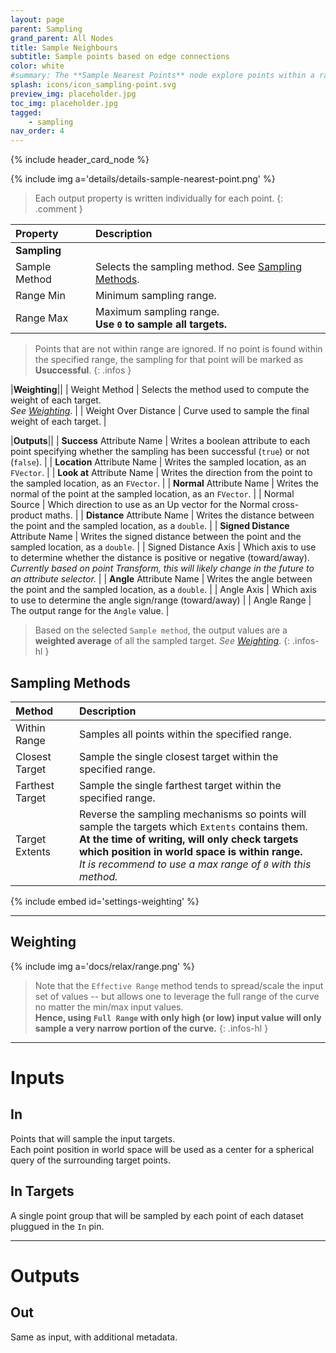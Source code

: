 ```yaml
---
layout: page
parent: Sampling
grand_parent: All Nodes
title: Sample Neighbours
subtitle: Sample points based on edge connections
color: white
#summary: The **Sample Nearest Points** node explore points within a range using various methods. Define sampling range, weight targets, and obtain useful attributes.
splash: icons/icon_sampling-point.svg
preview_img: placeholder.jpg
toc_img: placeholder.jpg
tagged: 
    - sampling
nav_order: 4
---
```


{% include header_card_node %}

{% include img a='details/details-sample-nearest-point.png' %} 

> Each output property is written individually for each point.
{: .comment }

| Property       | Description          |
|:-------------|:------------------|
|**Sampling**||
| Sample Method          | Selects the sampling method. See [Sampling Methods](#sampling-methods). |
| Range Min          | Minimum sampling range. |
| Range Max          | Maximum sampling range.<br>**Use `0` to sample all targets.** |

> Points that are not within range are ignored.
> If no point is found within the specified range, the sampling for that point will be marked as **Usuccessful**.
{: .infos }

|**Weighting**||
| Weight Method          | Selects the method used to compute the weight of each target.<br>*See [Weighting](#weighting)*. |
| Weight Over Distance          | Curve used to sample the final weight of each target. |

|**Outputs**||
| **Success** Attribute Name     | Writes a boolean attribute to each point specifying whether the sampling has been successful (`true`) or not (`false`). |
| **Location** Attribute Name     | Writes the sampled location, as an `FVector`. |
| **Look at** Attribute Name     | Writes the direction from the point to the sampled location, as an `FVector`. |
| **Normal** Attribute Name     | Writes the normal of the point at the sampled location, as an `FVector`. |
| Normal Source | Which direction to use as an Up vector for the Normal cross-product maths. |
| **Distance** Attribute Name     | Writes the distance between the point and the sampled location, as a `double`. |
| **Signed Distance** Attribute Name     | Writes the signed distance between the point and the sampled location, as a `double`. |
| Signed Distance Axis | Which axis to use to determine whether the distance is positive or negative (toward/away).<br>*Currently based on point Transform, this will likely change in the future to an attribute selector.* |
| **Angle** Attribute Name     | Writes the angle between the point and the sampled location, as a `double`. |
| Angle Axis | Which axis to use to determine the angle sign/range (toward/away) |
| Angle Range | The output range for the `Angle` value. |

> Based on the selected `Sample method`, the output values are a **weighted average** of all the sampled target. 
> *See [Weighting](#weighting)*.
{: .infos-hl }

## Sampling Methods

| Method       | Description          |
|:-------------|:------------------|
| Within Range          | Samples all points within the specified range. |
| Closest Target          | Sample the single closest target within the specified range. |
| Farthest Target          | Sample the single farthest target within the specified range. |
| Target Extents          | Reverse the sampling mechanisms so points will sample the targets which `Extents` contains them.<br>**At the time of writing, will only check targets which position in world space is within range.**<br>*It is recommend to use a max range of `0` with this method.* |

{% include embed id='settings-weighting' %}

---
## Weighting

{% include img a='docs/relax/range.png' %} 

> Note that the `Effective Range` method tends to spread/scale the input set of values -- but allows one to leverage the full range of the curve no matter the min/max input values.  
> **Hence, using `Full Range` with only high (or low) input value will only sample a very narrow portion of the curve.**
{: .infos-hl }

---
# Inputs
## In
Points that will sample the input targets.  
Each point position in world space will be used as a center for a spherical query of the surrounding target points. 

## In Targets
A single point group that will be sampled by each point of each dataset pluggued in the `In` pin.

---
# Outputs
## Out
Same as input, with additional metadata.